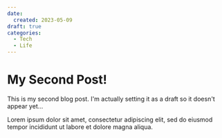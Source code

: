 ```yaml
---
date:
  created: 2023-05-09
draft: true
categories:
  - Tech
  - Life
---
```


# My Second Post!

This is my second blog post. I'm actually setting it as a draft so it doesn't appear yet...

<!-- more -->

Lorem ipsum dolor sit amet, consectetur adipiscing elit, sed do eiusmod
tempor incididunt ut labore et dolore magna aliqua.